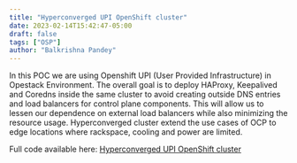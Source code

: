```yaml
---
title: "Hyperconverged UPI OpenShift cluster"
date: 2023-02-14T15:42:47-05:00
draft: false
tags: ["OSP"]
author: "Balkrishna Pandey"
---
```


In this POC we are using Openshift UPI (User Provided Infrastructure) in Opestack Environment. The overall goal is to deploy HAProxy, Keepalived and Coredns inside the same cluster to avoid creating outside DNS entries and load balancers for control plane components. This will allow us to lessen our dependence on external load balancers while also minimizing the resource usage. Hyperconverged cluster extend the use cases of OCP to edge locations where rackspace, cooling and power are limited. 

Full code available here: [Hyperconverged UPI OpenShift cluster](https://github.com/rh-telco-tigers/upi-with-internal-lb)
